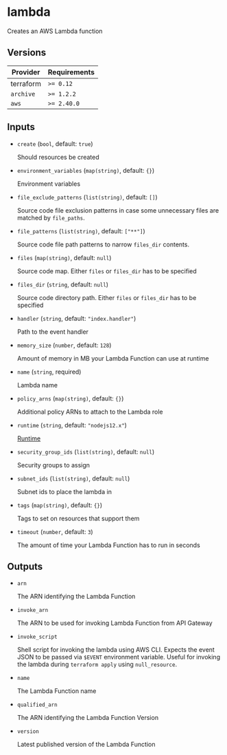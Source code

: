 # lambda

Creates an AWS Lambda function

<!-- bin/docs -->

## Versions

| Provider | Requirements |
|-|-|
| terraform | `>= 0.12` |
| `archive` | `>= 1.2.2` |
| `aws` | `>= 2.40.0` |

## Inputs

* `create` (`bool`, default: `true`)

    Should resources be created

* `environment_variables` (`map(string)`, default: `{}`)

    Environment variables

* `file_exclude_patterns` (`list(string)`, default: `[]`)

    Source code file exclusion patterns in case some unnecessary files are matched by `file_paths`.

* `file_patterns` (`list(string)`, default: `["**"]`)

    Source code file path patterns to narrow `files_dir` contents.

* `files` (`map(string)`, default: `null`)

    Source code map. Either `files` or `files_dir` has to be specified

* `files_dir` (`string`, default: `null`)

    Source code directory path. Either `files` or `files_dir` has to be specified

* `handler` (`string`, default: `"index.handler"`)

    Path to the event handler

* `memory_size` (`number`, default: `128`)

    Amount of memory in MB your Lambda Function can use at runtime

* `name` (`string`, required)

    Lambda name

* `policy_arns` (`map(string)`, default: `{}`)

    Additional policy ARNs to attach to the Lambda role

* `runtime` (`string`, default: `"nodejs12.x"`)

    [Runtime](https://docs.aws.amazon.com/lambda/latest/dg/API_CreateFunction.html#SSS-CreateFunction-request-Runtime)

* `security_group_ids` (`list(string)`, default: `null`)

    Security groups to assign

* `subnet_ids` (`list(string)`, default: `null`)

    Subnet ids to place the lambda in

* `tags` (`map(string)`, default: `{}`)

    Tags to set on resources that support them

* `timeout` (`number`, default: `3`)

    The amount of time your Lambda Function has to run in seconds



## Outputs

* `arn`

    The ARN identifying the Lambda Function

* `invoke_arn`

    The ARN to be used for invoking Lambda Function from API Gateway

* `invoke_script`

    Shell script for invoking the lambda using AWS CLI.
    Expects the event JSON to be passed via `$EVENT` environment variable.
    Useful for invoking the lambda during `terraform apply` using `null_resource`.


* `name`

    The Lambda Function name

* `qualified_arn`

    The ARN identifying the Lambda Function Version

* `version`

    Latest published version of the Lambda Function
